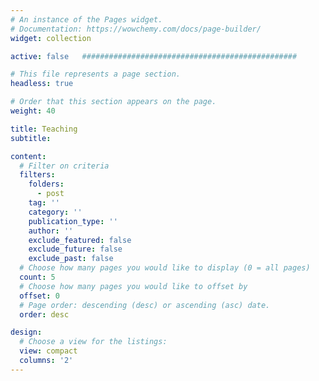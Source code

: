 ```yaml
---
# An instance of the Pages widget.
# Documentation: https://wowchemy.com/docs/page-builder/
widget: collection

active: false   ################################################

# This file represents a page section.
headless: true

# Order that this section appears on the page.
weight: 40

title: Teaching
subtitle:

content:
  # Filter on criteria
  filters:
    folders:
      - post
    tag: ''
    category: ''
    publication_type: ''
    author: ''
    exclude_featured: false
    exclude_future: false
    exclude_past: false
  # Choose how many pages you would like to display (0 = all pages)
  count: 5
  # Choose how many pages you would like to offset by
  offset: 0
  # Page order: descending (desc) or ascending (asc) date.
  order: desc

design:
  # Choose a view for the listings:
  view: compact
  columns: '2'
---
```

